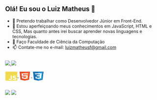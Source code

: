 ## Olá! Eu sou o Luiz Matheus 👋

- 🔭 Pretendo trabalhar como Desenvolvedor Júnior em Front-End.
- 🌱 Estou aperfeiçoando meus conhecimentos em JavaScript, HTML e CSS,
    Mas quanto antes irei buscar aprender novas linguagens e tecnologias.
- 📖 Faço Faculdade de Ciência da Computação
- 📫 Contate-me no e-mail: luizmatheusf@gmail.com
##

<div>
  <a href="https://github.com/LuizMatheusf">
  <img height="180em" src="https://github-readme-stats.vercel.app/api?username=LuizMatheusf&show_icons=true&theme=nightowl&include_all_commits=true&count_private=true"/>
  <img height="180em" src="https://github-readme-stats.vercel.app/api/top-langs/?username=LuizMatheusf&layout=compact&langs_count=7&theme=nightowl"/>
</div>

<div style="display: inline_block"><br>
  <img align="center" alt="JavaScript" height="30" width="40" src="https://raw.githubusercontent.com/devicons/devicon/master/icons/javascript/javascript-plain.svg">
  <img align="center" alt="HTML5" height="30" width="40" src="https://raw.githubusercontent.com/devicons/devicon/master/icons/html5/html5-original.svg">
  <img align="center" alt="CSS3" height="30" width="40" src="https://raw.githubusercontent.com/devicons/devicon/master/icons/css3/css3-original.svg">
</div>

##

<div>
  <a href = "mailto:luizmatheusf@gmail.com"><img src="https://img.shields.io/badge/-Gmail-%23333?style=for-the-badge&logo=gmail&logoColor=white" target="_blank"></a>
  <a href="https://www.linkedin.com/in/matheus-dos-santos-82ab94208" target="_blank"><img src="https://img.shields.io/badge/-LinkedIn-%230077B5?style=for-the-badge&logo=linkedin&logoColor=white" target="_blank"></a> 
</div>
